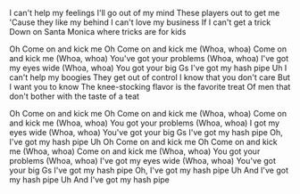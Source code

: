 I can't help my feelings
I'll go out of my mind
These players out to get me
'Cause they like my behind
I can't love my business
If I can't get a trick
Down on Santa Monica where tricks are for kids


Oh
Come on and kick me
Oh
Come on and kick me
(Whoa, whoa)
Come on and kick me
(Whoa, whoa)
You've got your problems
(Whoa, whoa)
I've got my eyes wide
(Whoa, whoa)
You got your big Gs
I've got my hash pipe
Uh
I can't help my boogies
They get out of control
I know that you don't care
But I want you to know
The knee-stocking flavor is the favorite treat
Of men that don't bother with the taste of a teat


Oh
Come on and kick me
Oh
Come on and kick me
(Whoa, whoa)
Come on and kick me
(Whoa, whoa)
You got your problems
(Whoa, whoa)
I got my eyes wide
(Whoa, whoa)
You've got your big Gs
I've got my hash pipe
Oh, I've got my hash pipe
Uh
Oh
Come on and kick me
Oh
Come on and kick me
(Whoa, whoa)
Come on and kick me
(Whoa, whoa)
You got your problems
(Whoa, whoa)
I've got my eyes wide
(Whoa, whoa)
You've got your big Gs
I've got my hash pipe
Oh, I've got my hash pipe
Uh
And I've got my hash pipe
Uh
And I've got my hash pipe